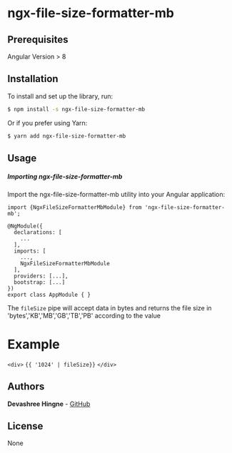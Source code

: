 # ngx-file-size-formatter-mb
## Prerequisites

Angular Version > 8 

## Installation

To install and set up the library, run:

```sh
$ npm install -s ngx-file-size-formatter-mb
```

Or if you prefer using Yarn:

```sh
$ yarn add ngx-file-size-formatter-mb
```
## Usage
##### Importing ngx-file-size-formatter-mb

Import the ngx-file-size-formatter-mb utility into your Angular application:

```tsx
import {NgxFileSizeFormatterMbModule} from 'ngx-file-size-formatter-mb';

@NgModule({
  declarations: [
    ...
  ],
  imports: [
    ...,
    NgxFileSizeFormatterMbModule
  ],
  providers: [...],
  bootstrap: [...]
})
export class AppModule { }
```

The `fileSize` pipe will accept data in bytes and returns the file size in 'bytes','KB','MB','GB','TB','PB' according to the value

# Example
  `<div>`
    `{{ '1024' | fileSize}}`
  `</div>`

## Authors

**Devashree Hingne** - [GitHub](https://github.com/dineshpanjwani33)

## License

None